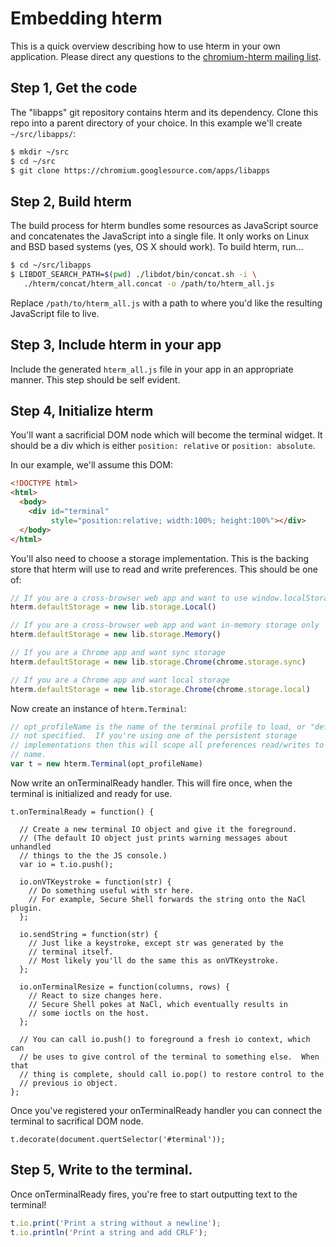 # Embedding hterm

This is a quick overview describing how to use hterm in your own application.  Please direct any questions to the [chromium-hterm mailing list](https://groups.google.com/a/chromium.org/forum/?fromgroups#!forum/chromium-hterm).

## Step 1, Get the code

The "libapps" git repository contains hterm and its dependency.  Clone this repo into a parent directory of your choice.  In this example we'll create `~/src/libapps/`:

```sh
$ mkdir ~/src
$ cd ~/src
$ git clone https://chromium.googlesource.com/apps/libapps
```

## Step 2, Build hterm

The build process for hterm bundles some resources as JavaScript source and concatenates the JavaScript into a single file.  It only works on Linux and BSD based systems (yes, OS X should work).  To build hterm, run...

```sh
$ cd ~/src/libapps
$ LIBDOT_SEARCH_PATH=$(pwd) ./libdot/bin/concat.sh -i \
   ./hterm/concat/hterm_all.concat -o /path/to/hterm_all.js
```

Replace `/path/to/hterm_all.js` with a path to where you'd like the resulting JavaScript file to live.

## Step 3, Include hterm in your app

Include the generated `hterm_all.js` file in your app in an appropriate manner.  This step should be self evident.

## Step 4, Initialize hterm

You'll want a sacrificial DOM node which will become the terminal widget.  It should be a div which is either `position: relative` or `position: absolute`.

In our example, we'll assume this DOM:

```html
<!DOCTYPE html>
<html>
  <body>
    <div id="terminal"
         style="position:relative; width:100%; height:100%"></div>
  </body>
</html>
```

You'll also need to choose a storage implementation.  This is the backing store that hterm will use to read and write preferences.  This should be one of:

```js
// If you are a cross-browser web app and want to use window.localStorage
hterm.defaultStorage = new lib.storage.Local()

// If you are a cross-browser web app and want in-memory storage only
hterm.defaultStorage = new lib.storage.Memory()

// If you are a Chrome app and want sync storage
hterm.defaultStorage = new lib.storage.Chrome(chrome.storage.sync)

// If you are a Chrome app and want local storage
hterm.defaultStorage = new lib.storage.Chrome(chrome.storage.local)
```

Now create an instance of `hterm.Terminal`:

```js
// opt_profileName is the name of the terminal profile to load, or "default" if
// not specified.  If you're using one of the persistent storage
// implementations then this will scope all preferences read/writes to this
// name.
var t = new hterm.Terminal(opt_profileName)
```

Now write an onTerminalReady handler.  This will fire once, when the terminal is initialized and ready for use.

```
t.onTerminalReady = function() {

  // Create a new terminal IO object and give it the foreground.
  // (The default IO object just prints warning messages about unhandled
  // things to the the JS console.)
  var io = t.io.push();

  io.onVTKeystroke = function(str) {
    // Do something useful with str here.
    // For example, Secure Shell forwards the string onto the NaCl plugin.
  };

  io.sendString = function(str) {
    // Just like a keystroke, except str was generated by the
    // terminal itself.
    // Most likely you'll do the same this as onVTKeystroke.
  };

  io.onTerminalResize = function(columns, rows) {
    // React to size changes here.
    // Secure Shell pokes at NaCl, which eventually results in
    // some ioctls on the host.
  };

  // You can call io.push() to foreground a fresh io context, which can
  // be uses to give control of the terminal to something else.  When that
  // thing is complete, should call io.pop() to restore control to the
  // previous io object.
};
```

Once you've registered your onTerminalReady handler you can connect the terminal
to sacrifical DOM node.

```
t.decorate(document.quertSelector('#terminal'));
```

## Step 5, Write to the terminal.

Once onTerminalReady fires, you're free to start outputting text to the terminal!

```js
t.io.print('Print a string without a newline');
t.io.println('Print a string and add CRLF');
```
